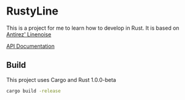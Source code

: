 # RustyLine
This is a project for me to learn how to develop in Rust.
It is based on [Antirez' Linenoise](https://github.com/antirez/linenoise)

[API Documentation](https://kkawakam.github.io/rustyline)

## Build
This project uses Cargo and Rust 1.0.0-beta
```bash
cargo build -release
```
